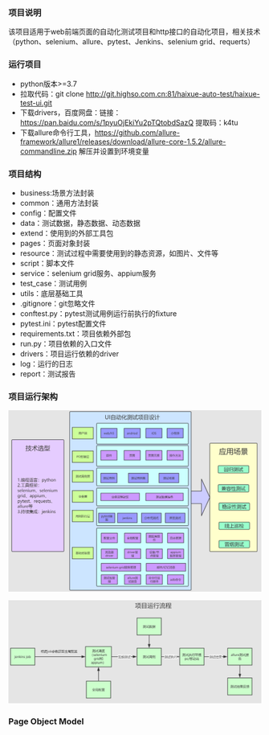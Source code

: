 ### 项目说明
该项目适用于web前端页面的自动化测试项目和http接口的自动化项目，相关技术（python、selenium、allure、pytest、Jenkins、selenium grid、requerts）
### 运行项目
- python版本>=3.7
- 拉取代码：git clone http://git.highso.com.cn:81/haixue-auto-test/haixue-test-ui.git
- 下载drivers，百度网盘：链接：https://pan.baidu.com/s/1pyuOjEkiYu2pTQtobdSazQ 
提取码：k4tu
- 下载allure命令行工具，https://github.com/allure-framework/allure1/releases/download/allure-core-1.5.2/allure-commandline.zip
解压并设置到环境变量

### 项目结构
- business:场景方法封装
- common：通用方法封装
- config：配置文件
- data：测试数据，静态数据、动态数据
- extend：使用到的外部工具包
- pages：页面对象封装
- resource：测试过程中需要使用到的静态资源，如图片、文件等
- script：脚本文件
- service：selenium grid服务、appium服务
- test_case：测试用例
- utils：底层基础工具
- .gitignore：git忽略文件
- conftest.py：pytest测试用例运行前执行的fixture
- pytest.ini：pytest配置文件
- requirements.txt：项目依赖外部包
- run.py：项目依赖的入口文件
- drivers：项目运行依赖的driver
- log：运行的日志
- report：测试报告

### 项目运行架构

![项目设计架构](resource/picture/reademe/项目设计架构.png)


![项目运行流程](resource/picture/reademe/项目运行流程.png)

### Page Object Model
